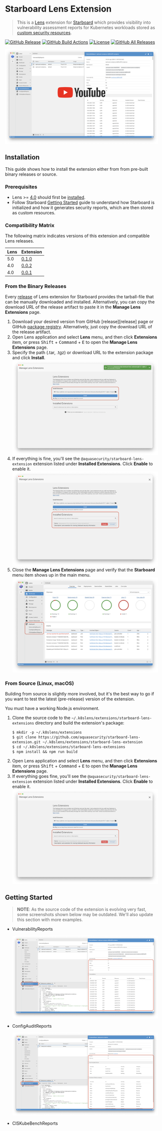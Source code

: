# Starboard Lens Extension

> This is a [Lens][lens] extension for [Starboard][starboard] which provides visibility into
> vulnerability assessment reports for Kubernetes workloads stored as [custom security resources][starboard-crds].

[![GitHub Release][release-img]][releases]
[![GitHub Build Actions][build-action-img]][actions]
[![License][license-img]][license]
[![GitHub All Releases][github-all-releases-img]][releases]

[![Screenshot](docs/images/starboard-lens-extension-video.png)](https://youtu.be/X-bhVwmp2l4)

## Installation

This guide shows how to install the extension either from from pre-built binary releases or source.

### Prerequisites

* Lens >= [4.0][min-lens] should first be [installed][lens-installation].
* Follow Starboard [Getting Started][starboard-getting-started] guide to understand how Starboard is
  initialized and how it generates security reports, which are then stored as custom resources.

### Compatibility Matrix

The following matrix indicates versions of this extension and compatible Lens releases.

| Lens | Extension |
|------|-----------|
| 5.0  | [0.1.0](https://github.com/aquasecurity/starboard-lens-extension/releases/tag/v0.1.0) |
| 4.0  | [0.0.2](https://github.com/aquasecurity/starboard-lens-extension/releases/tag/v0.0.2) |
| 4.0  | [0.0.1](https://github.com/aquasecurity/starboard-lens-extension/releases/tag/v0.0.1) |

### From the Binary Releases

Every [release][releases] of Lens extension for Starboard provides the tarball-file that can be manually
downloaded and installed. Alternatively, you can copy the download URL of the release artifact to paste it in the
**Manage Lens Extensions** page.

1. Download your desired version from GitHub [release][release] page or GitHub
   [package registry][package-registry]. Alternatively, just copy the download URL of the release artifact.
2. Open Lens application and select **Lens** menu, and then click **Extensions** item, or press
   <kbd>Shift</kbd> + <kbd>Command</kbd> + <kbd>E</kbd> to open the **Manage Lens Extensions** page.
3. Specify the path (.tar, .tgz) or download URL to the extension package and click **Install**.
   ![](docs/images/extensions-ui-install.png)
4. If everything is fine, you'll see the `@aquasecurity/starboard-lens-extension` extension listed under
   **Installed Extensions**. Click **Enable** to enable it.
   ![](docs/images/extensions-ui-enable.png)
5. Close the **Manage Lens Extensions** page and verify that the **Starboard** menu item shows up in the main menu.
   ![](docs/images/starboard-extension-verify.png)

### From Source (Linux, macOS)

Building from source is slightly more involved, but it's the best way to go if you want to test the latest (pre-release)
version of the extension.

You must have a working Node.js environment.

1. Clone the source code to the `~/.k8slens/extensions/starboard-lens-extensions` directory and build the extension's package:
   ```
   $ mkdir -p ~/.k8slens/extensions
   $ git clone https://github.com/aquasecurity/starboard-lens-extension.git ~/.k8slens/extensions/starboard-lens-extension
   $ cd ~/.k8slens/extensions/starboard-lens-extensions
   $ npm install && npm run build
   ```
2. Open Lens application and select **Lens** menu, and then click **Extensions** item, or press
   <kbd>Shift</kbd> + <kbd>Command</kbd> + <kbd>E</kbd> to open the **Manage Lens Extensions** page.
3. If everything goes fine, you'll see the `@aquasecurity/starboard-lens-extension` extension listed under
   **Installed Extensions**. Click **Enable** to enable it.
   ![](docs/images/extensions-ui-enable.png)

## Getting Started

> **NOTE**: As the source code of the extension is evolving very fast, some screenshots shown below
> may be outdated. We'll also update this section with more examples.

- VulnerabilityReports

  ![](./docs/images/lens_vulnerability_report.png)
- ConfigAuditReports

  ![](./docs/images/lens_configaudit_report.png)
- CISKubeBenchReports

[lens]: https://github.com/lensapp/lens
[starboard]: https://github.com/aquasecurity/starboard
[starboard-crds]: https://aquasecurity.github.io/starboard/latest/crds/
[starboard-getting-started]: https://github.com/aquasecurity/starboard#getting-started

[lens-installation]: https://github.com/lensapp/lens#installation
[lens-releases]: https://github.com/lensapp/lens/releases
[release-img]: https://img.shields.io/github/release/aquasecurity/starboard-lens-extension.svg?logo=github
[releases]: https://github.com/aquasecurity/starboard-lens-extension/releases
[github-all-releases-img]: https://img.shields.io/github/downloads/aquasecurity/starboard-lens-extension/total?logo=github
[package-registry]: https://github.com/aquasecurity/starboard-lens-extension/packages/520430
[build-action-img]: https://github.com/aquasecurity/starboard-lens-extension/workflows/Build/badge.svg
[actions]: https://github.com/aquasecurity/starboard-lens-extension/actions
[license]: https://github.com/aquasecurity/starboard-lens-extension/blob/master/LICENSE
[license-img]: https://img.shields.io/github/license/aquasecurity/starboard-lens-extension

[min-lens]: https://github.com/lensapp/lens/releases/tag/v4.0.0
